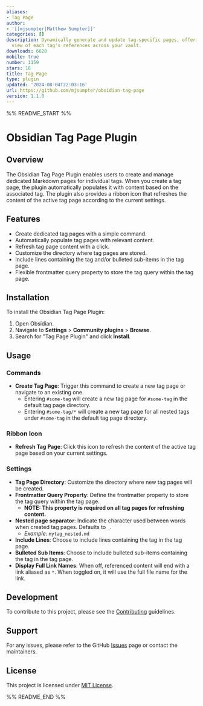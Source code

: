 ```yaml
---
aliases:
- Tag Page
author:
- '[[mjsumpter|Matthew Sumpter]]'
categories: []
description: Dynamically generate and update tag-specific pages, offering a consolidated
  view of each tag's references across your vault.
downloads: 6620
mobile: true
number: 1159
stars: 18
title: Tag Page
type: plugin
updated: '2024-08-04T22:03:16'
url: https://github.com/mjsumpter/obsidian-tag-page
version: 1.1.0
---
```


%% README_START %%

# Obsidian Tag Page Plugin

## Overview

The Obsidian Tag Page Plugin enables users to create and manage dedicated Markdown pages for individual tags. When you create a tag page, the plugin automatically populates it with content based on the associated tag. The plugin also provides a ribbon icon that refreshes the content of the active tag page according to the current settings.

## Features

- Create dedicated tag pages with a simple command.
- Automatically populate tag pages with relevant content.
- Refresh tag page content with a click.
- Customize the directory where tag pages are stored.
- Include lines containing the tag and/or bulleted sub-items in the tag page.
- Flexible frontmatter query property to store the tag query within the tag page.

## Installation

To install the Obsidian Tag Page Plugin:

1. Open Obsidian.
2. Navigate to **Settings** > **Community plugins** > **Browse**.
3. Search for "Tag Page Plugin" and click **Install**.

## Usage

### Commands

- **Create Tag Page**: Trigger this command to create a new tag page or navigate to an existing one.
  - Entering `#some-tag` will create a new tag page for `#some-tag` in the default tag page directory.
  - Entering `#some-tag/*` will create a new tag page for all nested tags under `#some-tag` in the default tag page directory.

### Ribbon Icon

- **Refresh Tag Page**: Click this icon to refresh the content of the active tag page based on your current settings.

### Settings

- **Tag Page Directory**: Customize the directory where new tag pages will be created.
- **Frontmatter Query Property**: Define the frontmatter property to store the tag query within the tag page. 
  - **NOTE: This property is required on all tag pages for refreshing content.**
- **Nested page separator**: Indicate the character used between words when created tag pages. Defaults to `_`.
   - _Example_: `mytag_nested.md`
- **Include Lines**: Choose to include lines containing the tag in the tag page.
- **Bulleted Sub Items**: Choose to include bulleted sub-items containing the tag in the tag page.
- **Display Full Link Names**: When off, referenced content will end with a link aliased as `*`. When toggled on, it will use the full file name for the link.

## Development

To contribute to this project, please see the [Contributing](https://github.com/mjsumpter/obsidian-tag-page/blob/develop/CONTRIBUTING.md) guidelines. 

## Support

For any issues, please refer to the GitHub [Issues](https://github.com/mjsumpter/obsidian-tag-page/issues) page or contact the maintainers.

## License

This project is licensed under [MIT License](LICENSE).


%% README_END %%